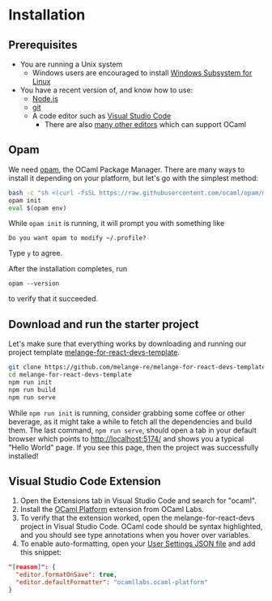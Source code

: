 # Installation

## Prerequisites

- You are running a Unix system
  - Windows users are encouraged to install [Windows Subsystem for
Linux](https://learn.microsoft.com/en-us/windows/wsl/)
- You have a recent version of, and know how to use:
  - [Node.js](https://nodejs.org/)
  - [git](https://git-scm.com/)
  - A code editor such as [Visual Studio Code](https://code.visualstudio.com/)
    - There are also [many other editors](https://melange.re/v3.0.0/getting-started/#editor-integration)
      which can support OCaml

## Opam

We need [opam](https://opam.ocaml.org/), the OCaml Package Manager. There are
many ways to install it depending on your platform, but let's go with the
simplest method:

```bash
bash -c "sh <(curl -fsSL https://raw.githubusercontent.com/ocaml/opam/master/shell/install.sh)"
opam init
eval $(opam env)
```

While `opam init` is running, it will prompt you with something like

```
Do you want opam to modify ~/.profile?
```

Type `y` to agree.

After the installation completes, run

```
opam --version
```

to verify that it succeeded.

## Download and run the starter project

Let's make sure that everything works by downloading and running our project
template
[melange-for-react-devs-template](https://github.com/melange-re/melange-for-react-devs-template).

```bash
git clone https://github.com/melange-re/melange-for-react-devs-template
cd melange-for-react-devs-template
npm run init
npm run build
npm run serve
```

While `npm run init` is running, consider grabbing some coffee or other
beverage, as it might take a while to fetch all the dependencies and build them.
The last command, `npm run serve`, should open a tab in your default browser which
points to <a href="http://localhost:5174/" target="_blank" rel="noreferrer
noopener">http://localhost:5174/</a> and shows you a typical "Hello World" page.
If you see this page, then the project was successfully installed!

## Visual Studio Code Extension

1. Open the Extensions tab in Visual Studio Code and search for "ocaml".
1. Install the [OCaml
Platform](https://marketplace.visualstudio.com/items?itemName=ocamllabs.ocaml-platform)
extension from OCaml Labs.
1. To verify that the extension worked, open the melange-for-react-devs project
in Visual Studio Code. OCaml code should be syntax highlighted, and you should
see type annotations when you hover over variables.
1. To enable auto-formatting, open your [User Settings
JSON file](https://code.visualstudio.com/docs/getstarted/settings#_settingsjson)
and add this snippet:

```json
"[reason]": {
  "editor.formatOnSave": true,
  "editor.defaultFormatter": "ocamllabs.ocaml-platform"
}
```
